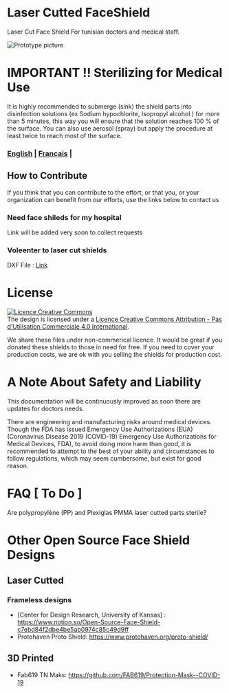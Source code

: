 # Laser Cutted FaceShield 
Laser Cut Face Shield For tunisian doctors and medical staff. 

![Prototype picture](./images/)

# IMPORTANT !! Sterilizing for Medical Use
It is highly recommended to submerge (sink) the shield parts into disinfection solutions (ex Sodium hypochlorite, Isopropyl alcohol )
for more than 5 minutes, this way you will ensure that the solution reaches 100 % of the surface. You can also use aerosol (spray) but apply the procedure at least twice to reach most of the surface.


### [English](./README.md) |  [Français](./README_FR.md) | 

## How to Contribute
If you think that you can contribute to the effort, or that you, or your organization can benefit from our efforts, use the links below to contact us
### Need face shileds for my hospital 
Link will be added very soon to collect requests 
### Voleenter to laser cut shields
DXF File : [Link](https://github.com/FAB619/Protection-Mask-Laser-Cut-/blob/master/Polypropyl%C3%A8ne-PP-LaserCut-FaceShield.dxf)

# License 
<a rel="license" href="http://creativecommons.org/licenses/by-nc/4.0/"><img alt="Licence Creative Commons" style="border-width:0" src="https://i.creativecommons.org/l/by-nc/4.0/88x31.png" /></a><br />The design is licensed under a <a rel="license" href="http://creativecommons.org/licenses/by-nc/4.0/">Licence Creative Commons Attribution - Pas d’Utilisation Commerciale 4.0 International</a>.

We share these files under non-commerical licence. It would be great if you donated these shields to those in need for free. If you need to cover your production costs, we are ok with you selling the shields for production cost.

# A Note About Safety and Liability
This documentation will be continuously improved as soon there are updates for doctors needs.

There are engineering and manufacturing risks around medical devices. Though the FDA has issued Emergency Use Authorizations (EUA) (Coronavirus Disease 2019 (COVID-19) Emergency Use Authorizations for Medical Devices, FDA), to avoid doing more harm than good, it is recommended to attempt to the best of your ability and circumstances to follow regulations, which may seem cumbersome, but exist for good reason.

# FAQ [ To Do ]
Are polypropylène (PP) and Plexiglas PMMA laser cutted parts sterile? 

# Other Open Source Face Shield Designs
## Laser Cutted 
### Frameless designs
- [Center for Design Research, University of Kansas] : https://www.notion.so/Open-Source-Face-Shield-c7ebd84f2dbe4be5ab0974c85c49d9ff
- Protohaven Proto Shield: https://www.protohaven.org/proto-shield/
## 3D Printed
- Fab619 TN Maks: https://github.com/FAB619/Protection-Mask--COVID-19
